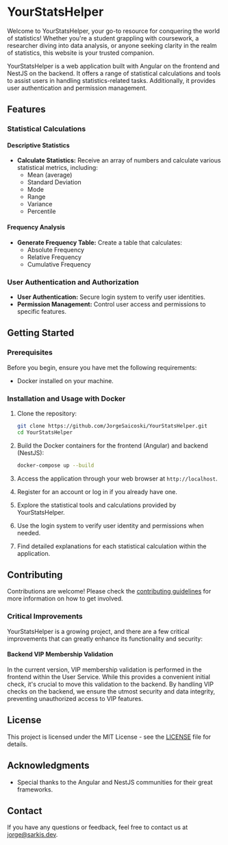 # YourStatsHelper
Welcome to YourStatsHelper, your go-to resource for conquering the world of statistics! Whether you're a student grappling with coursework, a researcher diving into data analysis, or anyone seeking clarity in the realm of statistics, this website is your trusted companion.

YourStatsHelper is a web application built with Angular on the frontend and NestJS on the backend. It offers a range of statistical calculations and tools to assist users in handling statistics-related tasks. Additionally, it provides user authentication and permission management.

## Features

### Statistical Calculations

#### Descriptive Statistics
- **Calculate Statistics:** Receive an array of numbers and calculate various statistical metrics, including:
  - Mean (average)
  - Standard Deviation
  - Mode
  - Range
  - Variance
  - Percentile

#### Frequency Analysis
- **Generate Frequency Table:** Create a table that calculates:
  - Absolute Frequency
  - Relative Frequency
  - Cumulative Frequency

### User Authentication and Authorization
- **User Authentication:** Secure login system to verify user identities.
- **Permission Management:** Control user access and permissions to specific features.

## Getting Started

### Prerequisites

Before you begin, ensure you have met the following requirements:
- Docker installed on your machine.

### Installation and Usage with Docker

1. Clone the repository:

   ```sh
   git clone https://github.com/JorgeSaicoski/YourStatsHelper.git
   cd YourStatsHelper
   ```

2. Build the Docker containers for the frontend (Angular) and backend (NestJS):

   ```sh
   docker-compose up --build
   ```

3. Access the application through your web browser at `http://localhost`.

4. Register for an account or log in if you already have one.

5. Explore the statistical tools and calculations provided by YourStatsHelper.

6. Use the login system to verify user identity and permissions when needed.

7. Find detailed explanations for each statistical calculation within the application.

## Contributing

Contributions are welcome! Please check the [contributing guidelines](CONTRIBUTING.md) for more information on how to get involved.

### Critical Improvements

YourStatsHelper is a growing project, and there are a few critical improvements that can greatly enhance its functionality and security:

#### Backend VIP Membership Validation

In the current version, VIP membership validation is performed in the frontend within the User Service. While this provides a convenient initial check, it's crucial to move this validation to the backend. By handling VIP checks on the backend, we ensure the utmost security and data integrity, preventing unauthorized access to VIP features.


## License

This project is licensed under the MIT License - see the [LICENSE](LICENSE) file for details.

## Acknowledgments

- Special thanks to the Angular and NestJS communities for their great frameworks.

## Contact

If you have any questions or feedback, feel free to contact us at [jorge@sarkis.dev](mailto:jorge@sarkis.dev).
